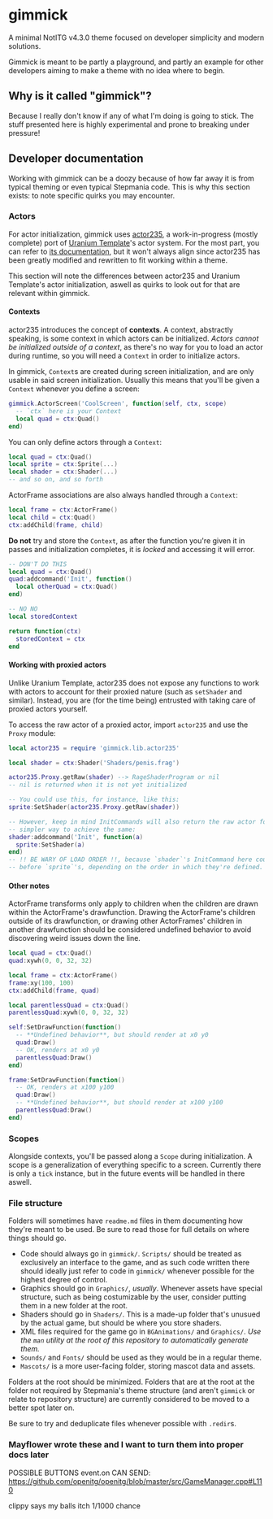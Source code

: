 # gimmick

A minimal NotITG v4.3.0 theme focused on developer simplicity and modern
solutions.

Gimmick is meant to be partly a playground, and partly an example for other
developers aiming to make a theme with no idea where to begin.

## Why is it called "gimmick"?

Because I really don't know if any of what I'm doing is going to stick. The
stuff presented here is highly experimental and prone to breaking under
pressure!

## Developer documentation

Working with gimmick can be a doozy because of how far away it is from typical
theming or even typical Stepmania code. This is why this section exists: to note
specific quirks you may encounter.

### Actors

For actor initialization, gimmick uses [actor235](https://github.com/femboyindustries/gimmick-theme/blob/main/gimmick/lib/actor235.lua),
a work-in-progress (mostly complete) port of [Uranium Template](https://git.oat.zone/oat/uranium-template)'s
actor system. For the most part, you can refer to [its documentation](https://git.oat.zone/oat/uranium-template/src/branch/main/MANUAL.md#user-content-defining-actors),
but it won't always align since actor235 has been greatly modified and rewritten
to fit working within a theme.

This section will note the differences between actor235 and Uranium Template's
actor initialization, aswell as quirks to look out for that are relevant within
gimmick.

#### Contexts

actor235 introduces the concept of **contexts**. A context, abstractly speaking,
is some context in which actors can be initialized. _Actors cannot be
initialized outside of a context_, as there's no way for you to load an actor
during runtime, so you will need a `Context` in order to initialize actors.

In gimmick, `Context`s are created during screen initialization, and are only
usable in said screen initialization. Usually this means that you'll be given
a `Context` whenever you define a screen:

```lua
gimmick.ActorScreen('CoolScreen', function(self, ctx, scope)
  -- `ctx` here is your Context
  local quad = ctx:Quad()  
end)
```

You can only define actors through a `Context`:

```lua
local quad = ctx:Quad()
local sprite = ctx:Sprite(...)
local shader = ctx:Shader(...)
-- and so on, and so forth
```

ActorFrame associations are also always handled through a `Context`:

```lua
local frame = ctx:ActorFrame()
local child = ctx:Quad()
ctx:addChild(frame, child)
```

**Do not** try and store the `Context`, as after the function you're given it in
passes and initialization completes, it is _locked_ and accessing it will error.

```lua
-- DON'T DO THIS
local quad = ctx:Quad()
quad:addcommand('Init', function()
  local otherQuad = ctx:Quad()
end)
```
```lua
-- NO NO
local storedContext

return function(ctx)
  storedContext = ctx
end
```

#### Working with proxied actors

Unlike Uranium Template, actor235 does not expose any functions to work with
actors to account for their proxied nature (such as `setShader` and similar).
Instead, you are (for the time being) entrusted with taking care of proxied
actors yourself.

To access the raw actor of a proxied actor, import `actor235` and use the
`Proxy` module:

```lua
local actor235 = require 'gimmick.lib.actor235'

local shader = ctx:Shader('Shaders/penis.frag')

actor235.Proxy.getRaw(shader) --> RageShaderProgram or nil
-- nil is returned when it is not yet initialized

-- You could use this, for instance, like this:
sprite:SetShader(actor235.Proxy.getRaw(shader))

-- However, keep in mind InitCommands will also return the raw actor for a
-- simpler way to achieve the same:
shader:addcommand('Init', function(a)
  sprite:SetShader(a)
end)
-- !! BE WARY OF LOAD ORDER !!, because `shader`'s InitCommand here could be ran
-- before `sprite`'s, depending on the order in which they're defined.
```

#### Other notes

ActorFrame transforms only apply to children when the children are drawn within
the ActorFrame's drawfunction. Drawing the ActorFrame's children outside of
its drawfunction, or drawing other ActorFrames' children in another drawfunction
should be considered undefined behavior to avoid discovering weird issues down
the line.

```lua
local quad = ctx:Quad()
quad:xywh(0, 0, 32, 32)

local frame = ctx:ActorFrame()
frame:xy(100, 100)
ctx:addChild(frame, quad)

local parentlessQuad = ctx:Quad()
parentlessQuad:xywh(0, 0, 32, 32)

self:SetDrawFunction(function()
  -- **Undefined behavior**, but should render at x0 y0
  quad:Draw()
  -- OK, renders at x0 y0
  parentlessQuad:Draw()
end)

frame:SetDrawFunction(function()
  -- OK, renders at x100 y100
  quad:Draw()
  -- **Undefined behavior**, but should render at x100 y100
  parentlessQuad:Draw()
end)
```

### Scopes

Alongside contexts, you'll be passed along a `Scope` during initialization. A
scope is a generalization of everything specific to a screen. Currently there
is only a `tick` instance, but in the future events will be handled in there
aswell.

### File structure

Folders will sometimes have `readme.md` files in them documenting how they're
meant to be used. Be sure to read those for full details on where things should
go.

- Code should always go in `gimmick/`. `Scripts/` should be treated as
exclusively an interface to the game, and as such code written there should
ideally just refer to code in `gimmick/` whenever possible for the highest
degree of control.
- Graphics should go in `Graphics/`, _usually_. Whenever assets have special
structure, such as being costumizable by the user, consider putting them in
a new folder at the root.
- Shaders should go in `Shaders/`. This is a made-up folder that's unusued by
the actual game, but should be where you store shaders.
- XML files required for the game go in `BGAnimations/` and `Graphics/`. _Use
the `man` utility at the root of this repository to automatically generate
them._
- `Sounds/` and `Fonts/` should be used as they would be in a regular theme.
- `Mascots/` is a more user-facing folder, storing mascot data and assets.

Folders at the root should be minimized. Folders that are at the root at the
folder not required by Stepmania's theme structure (and aren't `gimmick` or
relate to repository structure) are currently considered to be moved to a better
spot later on.

Be sure to try and deduplicate files whenever possible with `.redir`s.

### Mayflower wrote these and I want to turn them into proper docs later

POSSIBLE BUTTONS event.on CAN SEND:
https://github.com/openitg/openitg/blob/master/src/GameManager.cpp#L110

clippy says my balls itch 1/1000 chance